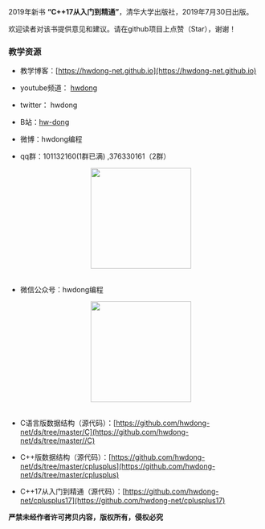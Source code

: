 2019年新书 **“C++17从入门到精通”**，清华大学出版社，2019年7月30日出版。

欢迎读者对该书提供意见和建议。请在github项目上点赞（Star），谢谢！

### 教学资源

- 教学博客：[https://hwdong-net.github.io](https://hwdong-net.github.io) 
- youtube频道： [hwdong](https://www.youtube.com/c/hwdong)
- twitter： hwdong
- B站：[hw-dong](https://space.bilibili.com/281453312) 
- 微博：hwdong编程
- qq群：101132160(1群已满) ,376330161（2群）

    <div align="center"> <img src="https://hwdong.net/img2/qq.jpg" width="200"/> </div><br>

- 微信公众号：hwdong编程

   <div align="center"> <img src="https://hwdong.net/img2/hwdong_pro.jpg" width="200"/> </div><br>
   
- C语言版数据结构（源代码）：[https://github.com/hwdong-net/ds/tree/master/C](https://github.com/hwdong-net/ds/tree/master//C)

- C++版数据结构（源代码）：[https://github.com/hwdong-net/ds/tree/master/cplusplus](https://github.com/hwdong-net/ds/tree/master/cplusplus)

- C++17从入门到精通（源代码）：[https://github.com/hwdong-net/cplusplus17](https://github.com/hwdong-net/cplusplus17)


 **严禁未经作者许可拷贝内容，版权所有，侵权必究**
